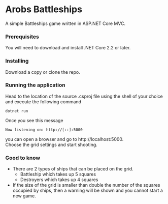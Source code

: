 # Arobs Battleships

A simple Battleships game written in ASP.NET Core MVC.

### Prerequisites

You will need to download and install .NET Core 2.2 or later.

### Installing

Download a copy or clone the repo.

### Running the application

Head to the location of the source .csproj file using the shell of your choice and execute the following command
```
dotnet run
```
Once you see this message
```
Now listening on: http://[::]:5000
```
you can open a browser and go to http://localhost:5000.  
Choose the grid settings and start shooting.

### Good to know
* There are 2 types of ships that can be placed on the grid.
    - Battleship which takes up 5 squares
    - Destroyers which takes up 4 squares
* If the size of the grid is smaller than double the number of the squares occupied by ships, then a warning will be shown and you cannot start a new game.
